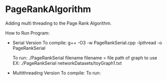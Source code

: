 # PageRankAlgorithm
Adding multi threading to the Page Rank Algorithm.

How to Run Program:
- Serial Version
  To compile: g++ -O3 -w PageRankSerial.cpp -lpthread -o PageRankSerial
  
  To run: ./PageRankSerial filename
	  filename = file path of graph to use
	  EX: ./PageRankSerial networkDatasets/toyGraph1.txt
- Multithreading Version
  To compile: 
  To run: 

